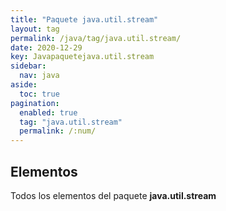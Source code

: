 ```yaml
---
title: "Paquete java.util.stream"
layout: tag
permalink: /java/tag/java.util.stream/
date: 2020-12-29
key: Javapaquetejava.util.stream
sidebar: 
  nav: java
aside: 
  toc: true
pagination: 
  enabled: true
  tag: "java.util.stream"
  permalink: /:num/
---
```


<h2>Elementos</h2>
Todos los elementos del paquete <strong>java.util.stream</strong>
